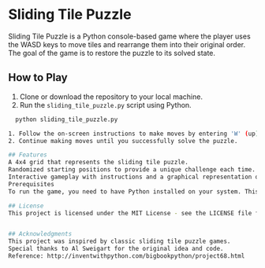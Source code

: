 # Sliding Tile Puzzle

Sliding Tile Puzzle is a Python console-based game where the player uses the WASD keys to move tiles and rearrange them into their original order. The goal of the game is to restore the puzzle to its solved state.

## How to Play

1. Clone or download the repository to your local machine.
2. Run the `sliding_tile_puzzle.py` script using Python.

```sh
  python sliding_tile_puzzle.py

1. Follow the on-screen instructions to make moves by entering 'W' (up), 'A' (left), 'S' (down), or 'D' (right).
2. Continue making moves until you successfully solve the puzzle.

## Features
A 4x4 grid that represents the sliding tile puzzle.
Randomized starting positions to provide a unique challenge each time.
Interactive gameplay with instructions and a graphical representation of the puzzle.
Prerequisites
To run the game, you need to have Python installed on your system. This code is compatible with Python 3.

## License
This project is licensed under the MIT License - see the LICENSE file for details.


## Acknowledgments
This project was inspired by classic sliding tile puzzle games.
Special thanks to Al Sweigart for the original idea and code.
Reference: http://inventwithpython.com/bigbookpython/project68.html
